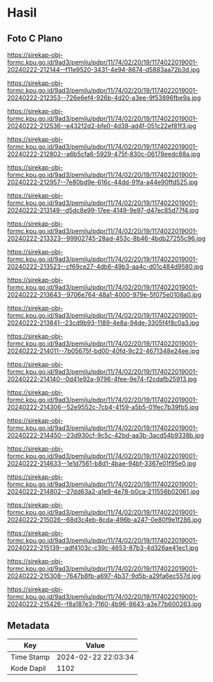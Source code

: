 # Hasil

## Foto C Plano

https://sirekap-obj-formc.kpu.go.id/9ad3/pemilu/pdpr/11/74/02/20/19/1174022019001-20240222-212144--f11e9520-3431-4e94-8674-d5883aa72b3d.jpg

https://sirekap-obj-formc.kpu.go.id/9ad3/pemilu/pdpr/11/74/02/20/19/1174022019001-20240222-212353--726e6ef4-926b-4d20-a3ee-9f53896fbe9a.jpg

https://sirekap-obj-formc.kpu.go.id/9ad3/pemilu/pdpr/11/74/02/20/19/1174022019001-20240222-212536--e43212d2-bfe0-4d38-ad4f-051c22ef81f3.jpg

https://sirekap-obj-formc.kpu.go.id/9ad3/pemilu/pdpr/11/74/02/20/19/1174022019001-20240222-212802--a6b5cfa6-5929-475f-830c-06178eedc88a.jpg

https://sirekap-obj-formc.kpu.go.id/9ad3/pemilu/pdpr/11/74/02/20/19/1174022019001-20240222-212957--7e80bd9e-616c-44dd-91fa-a44e90ffd525.jpg

https://sirekap-obj-formc.kpu.go.id/9ad3/pemilu/pdpr/11/74/02/20/19/1174022019001-20240222-213149--d5dc8e99-17ee-4149-9e97-d47ec85d77f4.jpg

https://sirekap-obj-formc.kpu.go.id/9ad3/pemilu/pdpr/11/74/02/20/19/1174022019001-20240222-213323--99902745-28ad-453c-8b46-4bdb27255c96.jpg

https://sirekap-obj-formc.kpu.go.id/9ad3/pemilu/pdpr/11/74/02/20/19/1174022019001-20240222-213523--cf69ce27-4db6-49b3-aa4c-d01c484d9580.jpg

https://sirekap-obj-formc.kpu.go.id/9ad3/pemilu/pdpr/11/74/02/20/19/1174022019001-20240222-213643--9706e764-48a1-4000-979e-5f075e0108a0.jpg

https://sirekap-obj-formc.kpu.go.id/9ad3/pemilu/pdpr/11/74/02/20/19/1174022019001-20240222-213841--23cd9b93-1189-4e8a-94de-3305f4f8c0a3.jpg

https://sirekap-obj-formc.kpu.go.id/9ad3/pemilu/pdpr/11/74/02/20/19/1174022019001-20240222-214011--7b05675f-bd00-40fd-9c22-4671348e24ee.jpg

https://sirekap-obj-formc.kpu.go.id/9ad3/pemilu/pdpr/11/74/02/20/19/1174022019001-20240222-214140--0d41e92a-9796-4fee-9e74-f2cdafb25913.jpg

https://sirekap-obj-formc.kpu.go.id/9ad3/pemilu/pdpr/11/74/02/20/19/1174022019001-20240222-214306--52e9552c-7cb4-4159-a5b5-01fec7b39fb5.jpg

https://sirekap-obj-formc.kpu.go.id/9ad3/pemilu/pdpr/11/74/02/20/19/1174022019001-20240222-214450--23d930cf-9c5c-42bd-aa3b-3acd54b9338b.jpg

https://sirekap-obj-formc.kpu.go.id/9ad3/pemilu/pdpr/11/74/02/20/19/1174022019001-20240222-214633--1e1d7561-b8d1-4bae-94bf-3367e01f95e0.jpg

https://sirekap-obj-formc.kpu.go.id/9ad3/pemilu/pdpr/11/74/02/20/19/1174022019001-20240222-214802--27dd63a2-a1e9-4e78-b0ca-211556b02061.jpg

https://sirekap-obj-formc.kpu.go.id/9ad3/pemilu/pdpr/11/74/02/20/19/1174022019001-20240222-215026--68d3c4eb-8cda-496b-a247-0e80f9e1f286.jpg

https://sirekap-obj-formc.kpu.go.id/9ad3/pemilu/pdpr/11/74/02/20/19/1174022019001-20240222-215139--adf4103c-c39c-4653-87b3-4d326ae41ec1.jpg

https://sirekap-obj-formc.kpu.go.id/9ad3/pemilu/pdpr/11/74/02/20/19/1174022019001-20240222-215308--7647b8fb-a697-4b37-9d5b-a29fa6ec557d.jpg

https://sirekap-obj-formc.kpu.go.id/9ad3/pemilu/pdpr/11/74/02/20/19/1174022019001-20240222-215426--f8a187e3-7160-4b96-8643-a3e77b600263.jpg


## Metadata

| Key        | Value               |
| ---------- | ------------------- |
| Time Stamp | 2024-02-22 22:03:34 |
| Kode Dapil | 1102                |



